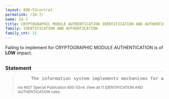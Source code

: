```yaml
---
layout: 800-53control
permalink: /IA-7/
name: IA-7
title: CRYPTOGRAPHIC MODULE AUTHENTICATION IDENTIFICATION AND AUTHENTICATION
family: IDENTIFICATION AND AUTHENTICATION
family_cnt: 11
---
```

<p class="text-info">Failing to implement for CRYPTOGRAPHIC MODULE AUTHENTICATION is of <b>LOW</b> impact.</p>

<h3 style="border-bottom:1px solid #ddd;margin:30px 0 8px 0;">Statement</h3>
<blockquote>
<pre>     The information system implements mechanisms for authentication to a cryptographic module that meet the requirements of applicable federal laws, Executive Orders, directives, policies, regulations, standards, and guidance for such authentication. 
</pre>
<p><small>via NIST Special Publication 800-53v4. View all 11 <i>IDENTIFICATION AND AUTHENTICATION</i> rules. <a href="/cce/ssg/group/$Group_id"><span class="glyphicon glyphicon-link"></span></a> </small></p>
</blockquote>


